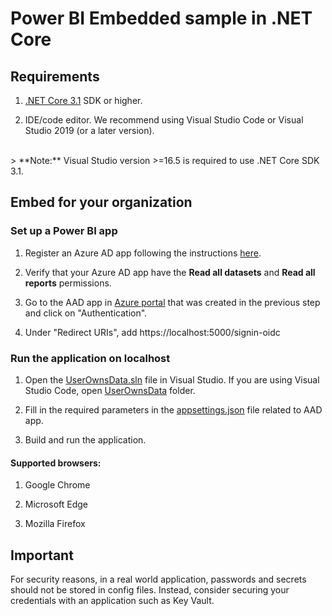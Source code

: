 # Power BI Embedded sample in .NET Core

## Requirements

1. [.NET Core 3.1](https://aka.ms/netcore31) SDK or higher.

2. IDE/code editor. We recommend using Visual Studio Code or Visual Studio 2019 (or a later version).
<br>
> **Note:** Visual Studio version >=16.5 is required to use .NET Core SDK 3.1.

## Embed for your organization

### Set up a Power BI app

1. Register an Azure AD app following the instructions [here](https://go.microsoft.com/fwlink/?linkid=2134543#register-your-app).

2. Verify that your Azure AD app have the **Read all datasets** and **Read all reports** permissions.

3. Go to the AAD app in [Azure portal](https://aka.ms/AppRegistrations) that was created in the previous step and click on "Authentication".

4. Under "Redirect URIs", add https://localhost:5000/signin-oidc

### Run the application on localhost

1. Open the [UserOwnsData.sln](./UserOwnsData.sln) file in Visual Studio. If you are using Visual Studio Code, open [UserOwnsData](./UserOwnsData) folder.

2. Fill in the required parameters in the [appsettings.json](./UserOwnsData/appsettings.json) file related to AAD app.

3. Build and run the application.

#### Supported browsers:

1. Google Chrome

2. Microsoft Edge

3. Mozilla Firefox

## Important

For security reasons, in a real world application, passwords and secrets should not be stored in config files. Instead, consider securing your credentials with an application such as Key Vault.
